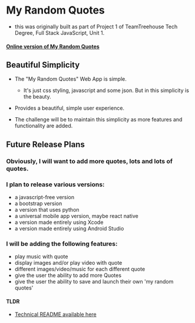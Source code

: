 # My Random Quotes

  - this was originally built as part of Project 1 of TeamTreehouse Tech Degree, Full Stack JavaScript, Unit 1.

#### **[Online version of My Random Quotes](https://pereznetworks.github.io/TechDegree-Project1/)**

## Beautiful Simplicity

  - The "My Random Quotes" Web App is simple.
    - It's just css styling, javascript and some json. But in this simplicity is the beauty.


  - Provides a beautiful, simple user experience.


  - The challenge will be to maintain this simplicity as more features and functionality are added.

## Future Release Plans

### Obviously, I will want to add more quotes, lots and lots of quotes.

### I plan to release various versions:
  - a javascript-free version
  - a bootstrap version
  - a version that uses python
  - a universal mobile app version, maybe react native
  - a version made entirely using Xcode
  - a version made entirely using Android Studio

### I will be adding the following features:
  - play music with quote
  - display images and/or play video with quote
  - different images/video/music for each different quote
  - give the user the ability to add more Quotes
  - give the user the ability to save and launch their own 'my random quotes'

#### TLDR
  - [Technical README available here](TechnicalReadme.md#technical-readme)

